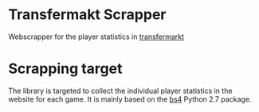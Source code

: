 # Transfermakt Scrapper
Webscrapper for the player statistics in [transfermarkt](www.transfermarkt.com)

# Scrapping target
The library is targeted to collect the individual player statistics in the website for each game. It is mainly based on the [bs4](https://www.crummy.com/software/BeautifulSoup/bs4/doc/) Python 2.7 package.
